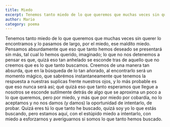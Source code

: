 ```yaml
---
title: Miedo
excerpt: Tenemos tanto miedo de lo que queremos que muchas veces sin querer lo encontramos y lo pasamos de largo.
author: Mario
category: poema
---
```


Tenemos tanto miedo de lo que queremos que muchas veces sin querer lo encontramos y lo pasamos de largo, por el miedo, ese maldito miedo. Pensamos absurdamente que eso que tanto hemos deseado se presentará sin más, tal cual lo hemos querido, imaginado; lo que no nos detenemos a pensar es que, quizá eso tan anhelado se esconde tras de aquello que no creemos que es lo que tanto buscamos. Creemos de una manera tan absurda, que en la búsqueda de lo tan añorado, al encontrarlo será un momento mágico, que sabrémos instantaneamente que tenemos la respuesta a nuestras suplicas frente nuestros ojos, y lo más probable es que eso nunca será así; qué quizá eso que tanto esperamos que llegue a nosotros se esconde sutilmente detrás de algo que se aproxima un poco a lo que queremos, pero por miedo, y más que por miedo por cobardía, no lo aceptamos y no nos damos (y damos) la oportunidad de intentarlo, de probar. Quizá eres tú lo que tanto he buscado, quizá soy yo lo que estás buscando, pero estamos aquí, con el estúpido miedo a intentarlo, con miedo a esforzarnos y averiguarnos si somos lo que tanto hemos buscado. 
